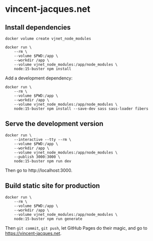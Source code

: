 # vincent-jacques.net

## Install dependencies

    docker volume create vjnet_node_modules

    docker run \
        --rm \
        --volume $PWD:/app \
        --workdir /app \
        --volume vjnet_node_modules:/app/node_modules \
        node:15-buster npm install

Add a development dependency:

    docker run \
        --rm \
        --volume $PWD:/app \
        --workdir /app \
        --volume vjnet_node_modules:/app/node_modules \
        node:15-buster npm install --save-dev sass sass-loader fibers

## Serve the development version

    docker run \
        --interactive --tty --rm \
        --volume $PWD:/app \
        --workdir /app \
        --volume vjnet_node_modules:/app/node_modules \
        --publish 3000:3000 \
        node:15-buster npm run dev

Then go to http://localhost:3000.

## Build static site for production

    docker run \
        --rm \
        --volume $PWD:/app \
        --workdir /app \
        --volume vjnet_node_modules:/app/node_modules \
        node:15-buster npm run generate

Then `git commit`, `git push`, let GitHub Pages do their magic, and go to https://vincent-jacques.net.

